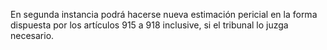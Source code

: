 En segunda instancia podrá hacerse nueva estimación pericial en la forma dispuesta por los artículos 915 a 918 inclusive, si el tribunal lo juzga necesario.